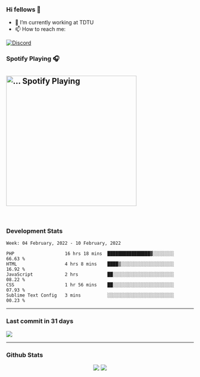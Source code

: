 ### Hi fellows 👋

- 🔭 I’m currently working at TDTU
- 📫 How to reach me:
<a href = "https://discordapp.com/users/517725152327499806">
  <img align="center" src="https://discord.c99.nl/widget/theme-4/517725152327499806.png" alt="Discord"/>
</a>


### Spotify Playing 🎧
[<img src="https://spotify-readme-git-master-maoleng.vercel.app/api/spotify-playing" alt="... Spotify Playing" width="350" />](https://open.spotify.com/user/jo3t0sjswxmpet9c67mq6qph3)
---
<br>

### Development Stats
<!--START_SECTION:waka-->
```text
Week: 04 February, 2022 - 10 February, 2022

PHP                   16 hrs 18 mins  ████████████████▓░░░░░░░░   66.63 % 
HTML                  4 hrs 8 mins    ████▒░░░░░░░░░░░░░░░░░░░░   16.92 % 
JavaScript            2 hrs           ██░░░░░░░░░░░░░░░░░░░░░░░   08.22 % 
CSS                   1 hr 56 mins    ██░░░░░░░░░░░░░░░░░░░░░░░   07.93 % 
Sublime Text Config   3 mins          ░░░░░░░░░░░░░░░░░░░░░░░░░   00.23 % 
```
<!--END_SECTION:waka-->

---
### Last commit in 31 days
<img src = "https://activity-graph.herokuapp.com/graph?username=maoleng&theme=react-dark">

---
### Github Stats
<p align = "center">
  <img src = "https://github-readme-stats.vercel.app/api?username=maoleng&theme=radical&line_height=27">
  <img src = "https://github-readme-stats.vercel.app/api/top-langs/?username=maoleng&count_private=true&theme=radical&langs_count=3">
</p>

